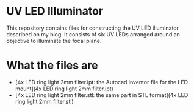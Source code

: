 # UV LED Illuminator
This repository contains files for constructing the UV LED illuminator described on my blog. It consists of six UV LEDs arranged around an objective to illuminate the focal plane.

# What the files are
* [4x LED ring light 2mm filter.ipt: the Autocad inventor file for the LED mount](4x LED ring light 2mm filter.ipt)
* [4x LED ring light 2mm filter.stl: the same part in STL format](4x LED ring light 2mm filter.stl)
